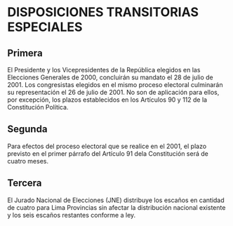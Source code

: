# DISPOSICIONES TRANSITORIAS ESPECIALES

## Primera
El Presidente y los Vicepresidentes de la República elegidos en las Elecciones Generales de 2000, concluirán su mandato el 28 de julio de 2001.
Los congresistas elegidos en el mismo proceso electoral culminarán su representación el 26 de julio de 2001. 
No son de aplicación para ellos, por excepción, los plazos establecidos en los Artículos 90 y 112 de la Constitución Política. 

## Segunda
Para efectos del proceso electoral que se realice en el 2001, el plazo previsto en el primer párrafo del Artículo 91 dela Constitución será de cuatro meses.

## Tercera
El Jurado Nacional de Elecciones (JNE) distribuye los escaños en cantidad de cuatro para Lima Provincias sin afectar la distribución nacional existente y los seis escaños restantes conforme a ley.
